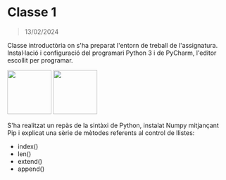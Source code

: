 # Classe 1 
> 13/02/2024

Classe introductòria on s'ha preparat l'entorn de treball de l'assignatura.
Instal·lació i configuració del programari Python 3 i de PyCharm, l'editor escollit per programar.

<img src="https://logohistory.net/wp-content/uploads/2023/06/Python-Logo.png" width="100px">
<img src="https://www.danysoft.com/wp-content/uploads/2022/04/PyCharm_logo.svg.png" width="100px">


S'ha realitzat un repàs de la sintàxi de Python, instalat Numpy mitjançant Pip i explicat una sèrie de mètodes referents al control de llistes:
- index()
- len()
- extend()
- append()


